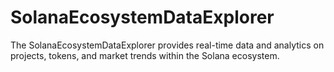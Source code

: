 # SolanaEcosystemDataExplorer
The SolanaEcosystemDataExplorer provides real-time data and analytics on projects, tokens, and market trends within the Solana ecosystem.
